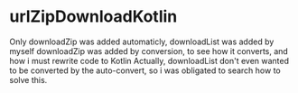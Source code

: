 # urlZipDownloadKotlin
Only downloadZip was added automaticly, downloadList was added by myself
downloadZip was added by conversion, to see how it converts, and how i must rewrite code to Kotlin
Actually, downloadList don't even wanted to be converted by the auto-convert, so i was obligated to search how to solve this.
